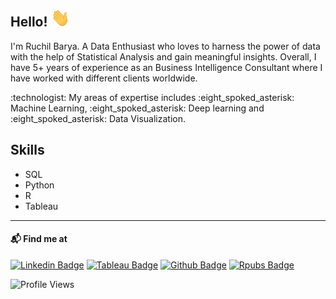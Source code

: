 ## Hello! <img src="https://raw.githubusercontent.com/ptyadana/ptyadana/master/wave.gif" width="30px">
<p>I'm Ruchil Barya. A Data Enthusiast who loves to harness the power of data with the help of Statistical Analysis and gain meaningful insights. Overall, I have 5+ years of experience as an Business Intelligence Consultant where I have worked with different clients worldwide.</p>

<p>:technologist: My areas of expertise includes :eight_spoked_asterisk: Machine Learning, :eight_spoked_asterisk: Deep learning and :eight_spoked_asterisk: Data Visualization.</p> 

## Skills 
* SQL 
* Python 
* R 
* Tableau
----
#### 📬 Find me at
[![Linkedin Badge](https://img.shields.io/badge/-LinkedIn-blue?style=flat-square&logo=Linkedin&logoColor=white&link=https://www.linkedin.com/in/ruchil-barya-1770867b/)](https://www.linkedin.com/in/ruchil-barya-1770867b/)
[![Tableau Badge](http://img.shields.io/badge/-Tableau-orange?style=flat-square&logo=tableau&logoColor=white&link=https://public.tableau.com/profile/ruchil.barya#!/)](https://public.tableau.com/profile/ruchil.barya#!/)
[![Github Badge](http://img.shields.io/badge/-Github-black?style=flat-square&logo=github&link=https://github.com/ruchilbarya)](https://github.com/ruchilbarya) 
[![Rpubs Badge](http://img.shields.io/badge/-Rpubs-orange?style=flat-square&logo=rpubs&link=https://rpubs.com/Ruchil)](https://rpubs.com/Ruchil) 

![Profile Views](https://komarev.com/ghpvc/?username=ruchilbarya)
